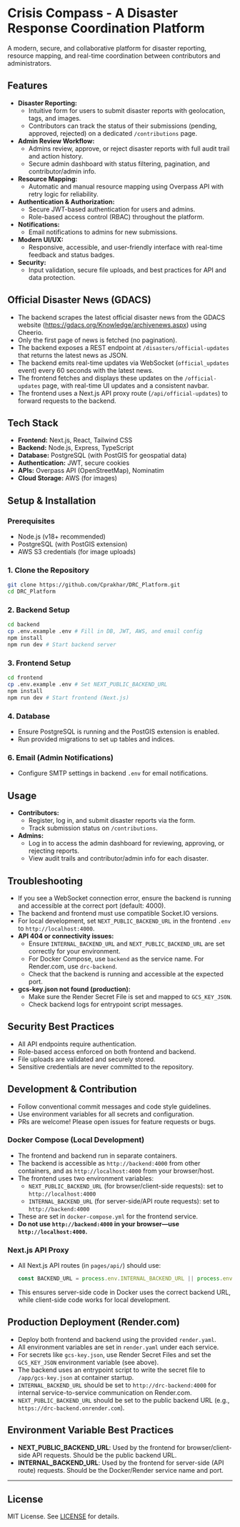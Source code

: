 # Crisis Compass - A Disaster Response Coordination Platform

A modern, secure, and collaborative platform for disaster reporting, resource mapping, and real-time coordination between contributors and administrators.

## Features

- **Disaster Reporting:**
  - Intuitive form for users to submit disaster reports with geolocation, tags, and images.
  - Contributors can track the status of their submissions (pending, approved, rejected) on a dedicated `/contributions` page.
- **Admin Review Workflow:**
  - Admins review, approve, or reject disaster reports with full audit trail and action history.
  - Secure admin dashboard with status filtering, pagination, and contributor/admin info.
- **Resource Mapping:**
  - Automatic and manual resource mapping using Overpass API with retry logic for reliability.
- **Authentication & Authorization:**
  - Secure JWT-based authentication for users and admins.
  - Role-based access control (RBAC) throughout the platform.
- **Notifications:**
  - Email notifications to admins for new submissions.
- **Modern UI/UX:**
  - Responsive, accessible, and user-friendly interface with real-time feedback and status badges.
- **Security:**
  - Input validation, secure file uploads, and best practices for API and data protection.

## Official Disaster News (GDACS)

- The backend scrapes the latest official disaster news from the GDACS website (https://gdacs.org/Knowledge/archivenews.aspx) using Cheerio.
- Only the first page of news is fetched (no pagination).
- The backend exposes a REST endpoint at `/disasters/official-updates` that returns the latest news as JSON.
- The backend emits real-time updates via WebSocket (`official_updates` event) every 60 seconds with the latest news.
- The frontend fetches and displays these updates on the `/official-updates` page, with real-time UI updates and a consistent navbar.
- The frontend uses a Next.js API proxy route (`/api/official-updates`) to forward requests to the backend.

## Tech Stack

- **Frontend:** Next.js, React, Tailwind CSS
- **Backend:** Node.js, Express, TypeScript
- **Database:** PostgreSQL (with PostGIS for geospatial data)
- **Authentication:** JWT, secure cookies
- **APIs:** Overpass API (OpenStreetMap), Nominatim
- **Cloud Storage:** AWS (for images)

## Setup & Installation

### Prerequisites
- Node.js (v18+ recommended)
- PostgreSQL (with PostGIS extension)
- AWS S3 credentials (for image uploads)

### 1. Clone the Repository
```bash
git clone https://github.com/Cprakhar/DRC_Platform.git
cd DRC_Platform
```

### 2. Backend Setup
```bash
cd backend
cp .env.example .env # Fill in DB, JWT, AWS, and email config
npm install
npm run dev # Start backend server
```

### 3. Frontend Setup
```bash
cd frontend
cp .env.example .env # Set NEXT_PUBLIC_BACKEND_URL
npm install
npm run dev # Start frontend (Next.js)
```

### 4. Database
- Ensure PostgreSQL is running and the PostGIS extension is enabled.
- Run provided migrations to set up tables and indices.

### 6. Email (Admin Notifications)
- Configure SMTP settings in backend `.env` for email notifications.

## Usage
- **Contributors:**
  - Register, log in, and submit disaster reports via the form.
  - Track submission status on `/contributions`.
- **Admins:**
  - Log in to access the admin dashboard for reviewing, approving, or rejecting reports.
  - View audit trails and contributor/admin info for each disaster.

## Troubleshooting

- If you see a WebSocket connection error, ensure the backend is running and accessible at the correct port (default: 4000).
- The backend and frontend must use compatible Socket.IO versions.
- For local development, set `NEXT_PUBLIC_BACKEND_URL` in the frontend `.env` to `http://localhost:4000`.
- **API 404 or connectivity issues:**
  - Ensure `INTERNAL_BACKEND_URL` and `NEXT_PUBLIC_BACKEND_URL` are set correctly for your environment.
  - For Docker Compose, use `backend` as the service name. For Render.com, use `drc-backend`.
  - Check that the backend is running and accessible at the expected port.
- **gcs-key.json not found (production):**
  - Make sure the Render Secret File is set and mapped to `GCS_KEY_JSON`.
  - Check backend logs for entrypoint script messages.

## Security Best Practices
- All API endpoints require authentication.
- Role-based access enforced on both frontend and backend.
- File uploads are validated and securely stored.
- Sensitive credentials are never committed to the repository.

## Development & Contribution
- Follow conventional commit messages and code style guidelines.
- Use environment variables for all secrets and configuration.
- PRs are welcome! Please open issues for feature requests or bugs.

### Docker Compose (Local Development)
- The frontend and backend run in separate containers.
- The backend is accessible as `http://backend:4000` from other containers, and as `http://localhost:4000` from your browser/host.
- The frontend uses two environment variables:
  - `NEXT_PUBLIC_BACKEND_URL` (for browser/client-side requests): set to `http://localhost:4000`
  - `INTERNAL_BACKEND_URL` (for server-side/API route requests): set to `http://backend:4000`
- These are set in `docker-compose.yml` for the frontend service.
- **Do not use `http://backend:4000` in your browser—use `http://localhost:4000`.**

### Next.js API Proxy
- All Next.js API routes (in `pages/api/`) should use:
  ```js
  const BACKEND_URL = process.env.INTERNAL_BACKEND_URL || process.env.NEXT_PUBLIC_BACKEND_URL;
  ```
- This ensures server-side code in Docker uses the correct backend URL, while client-side code works for local development.

## Production Deployment (Render.com)

- Deploy both frontend and backend using the provided `render.yaml`.
- All environment variables are set in `render.yaml` under each service.
- For secrets like `gcs-key.json`, use Render Secret Files and set the `GCS_KEY_JSON` environment variable (see above).
- The backend uses an entrypoint script to write the secret file to `/app/gcs-key.json` at container startup.
- `INTERNAL_BACKEND_URL` should be set to `http://drc-backend:4000` for internal service-to-service communication on Render.com.
- `NEXT_PUBLIC_BACKEND_URL` should be set to the public backend URL (e.g., `https://drc-backend.onrender.com`).

## Environment Variable Best Practices

- **NEXT_PUBLIC_BACKEND_URL**: Used by the frontend for browser/client-side API requests. Should be the public backend URL.
- **INTERNAL_BACKEND_URL**: Used by the frontend for server-side (API route) requests. Should be the Docker/Render service name and port.

---
## License
MIT License. See [LICENSE](LICENSE) for details.
